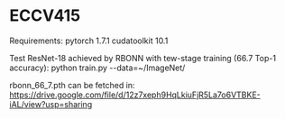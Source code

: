 # ECCV415
Requirements: pytorch 1.7.1 cudatoolkit 10.1

Test ResNet-18 achieved by RBONN with tew-stage training (66.7 Top-1 accuracy):
python train.py --data=~/ImageNet/

rbonn_66_7.pth can be fetched in:
https://drive.google.com/file/d/12z7xeph9HqLkiuFjR5La7o6VTBKE-iAL/view?usp=sharing
